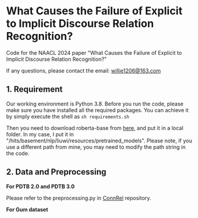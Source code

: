 # What Causes the Failure of Explicit to Implicit Discourse Relation Recognition?
Code for the NAACL 2024 paper "What Causes the Failure of Explicit to Implicit Discourse Relation Recognition?"

If any questions, please contact the email: willie1206@163.com

## 1. Requirement
Our working environment is Python 3.8. Before you run the code, please make sure you have installed all the required packages. You can achieve it by simply execute the shell as `sh requirements.sh`

Then you need to download roberta-base from [here](https://huggingface.co/roberta-base/tree/main), and put it in a local folder. In my case, I put it in "/hits/basement/nlp/liuwi/resources/pretrained_models". Please note, if you use a different path from mine, you may need to modify the path string in the code.

## 2. Data and Preprocessing
**For PDTB 2.0 and PDTB 3.0**

Please refer to the preprocessing.py in [ConnRel](https://github.com/liuwei1206/ConnRel) repository.

**For Gum dataset**

